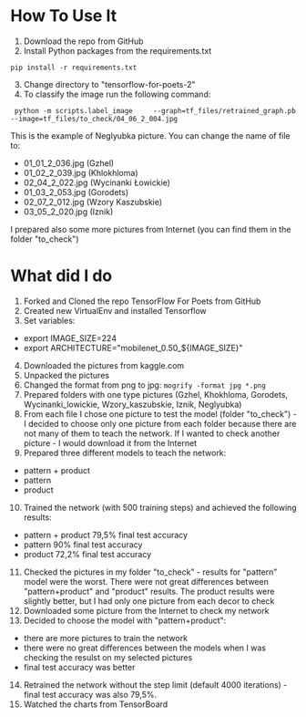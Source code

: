 # How To Use It

1. Download the repo from GitHub
2. Install Python packages from the requirements.txt
```
pip install -r requirements.txt
```
3. Change directory to "tensorflow-for-poets-2"
4. To classify the image run the following command:
```
 python -m scripts.label_image     --graph=tf_files/retrained_graph.pb      --image=tf_files/to_check/04_06_2_004.jpg
```
This is the example of Neglyubka picture.
You can change the name of file to:
* 01_01_2_036.jpg (Gzhel)
* 01_02_2_039.jpg (Khlokhloma)
* 02_04_2_022.jpg (Wycinanki Łowickie)
* 01_03_2_053.jpg (Gorodets)
* 02_07_2_012.jpg (Wzory Kaszubskie)
* 03_05_2_020.jpg (Iznik)

I prepared also some more pictures from Internet (you can find them in the folder "to_check")

# What did I do
1. Forked and Cloned the repo TensorFlow For Poets from GitHub
2. Created new VirtualEnv and installed Tensorflow
3. Set variables:
  * export IMAGE_SIZE=224
  * export ARCHITECTURE="mobilenet_0.50_${IMAGE_SIZE}"
4. Downloaded the pictures from kaggle.com
5. Unpacked the pictures
6. Changed the format from png to jpg:  ```mogrify -format jpg *.png```
7. Prepared folders with one type pictures (Gzhel, Khokhloma, Gorodets, Wycinanki_lowickie, Wzory_kaszubskie, Iznik, Neglyubka)
8. From each file I chose one picture to test the model (folder "to_check") - I decided to choose only one picture from each folder because there are not many of them to teach the network. If I wanted to check another picture - I would download it from the Internet
9. Prepared three different models to teach the network:
* pattern + product
* pattern
* product
10. Trained the network (with 500 training steps) and achieved the following results:
* pattern + product 79,5% final test accuracy
* pattern 90% final test accuracy
* product 72,2% final test accuracy
11. Checked the pictures in my folder "to_check" - results for "pattern" model were the worst. There were not great differences between "pattern+product" and "product" results. The product results were slightly better, but I had only one picture from each decor to check
12. Downloaded some picture from the Internet to check my network
13. Decided to choose the model with "pattern+product":
* there are more pictures to train the network
* there were no great differences between the models when I was checking the resulst on my selected pictures
* final test accuracy was better
14. Retrained the network without the step limit (default 4000 iterations) - final test accuracy was also 79,5%. 
15. Watched the charts from TensorBoard










